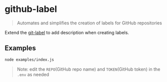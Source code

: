 # github-label

> Automates and simplifies the creation of labels for GitHub repositories

Extend the [git-label](https://github.com/jasonbellamy/git-label) to add description when creating labels.

## Examples

```zsh
node examples/index.js
```

> Note: edit the `REPO`(GitHub repo name) and `TOKEN`(GitHub token) in the `.env` as needed
